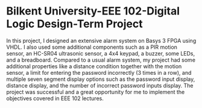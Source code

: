# Bilkent University-EEE 102-Digital Logic Design-Term Project
In this project, I designed an extensive alarm system on Basys 3 FPGA using VHDL. I also used some additional components such as a PIR motion sensor, an HC-SR04 ultrasonic sensor, a 4x4 keypad, a buzzer, some LEDs, and a breadboard. Compared to a usual alarm system, my project had some additional properties like a distance condition together with the motion sensor, a limit for entering the password incorrectly (3 times in a row), and multiple seven segment display options such as the password input display, distance display, and the number of incorrect password inputs display. The project was successful and a great opportunity for me to implement the objectives covered in EEE 102 lectures.
